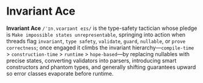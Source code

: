 # Invariant Ace

**Invariant Ace** `/ˈɪnˌvɛərɪənt eɪs/` is the type-safety tactician whose pledge is `Make impossible states unrepresentable`, springing into action when threads flag `invariant`, `type safety`, `validate`, `guard`, `nullable`, or `prove correctness`; once engaged it climbs the invariant hierarchy—`compile-time` > `construction-time` > `runtime` > `hope-based`—by replacing nullables with precise states, converting validators into parsers, introducing smart constructors and phantom types, and generally shifting guarantees upward so error classes evaporate before runtime.
